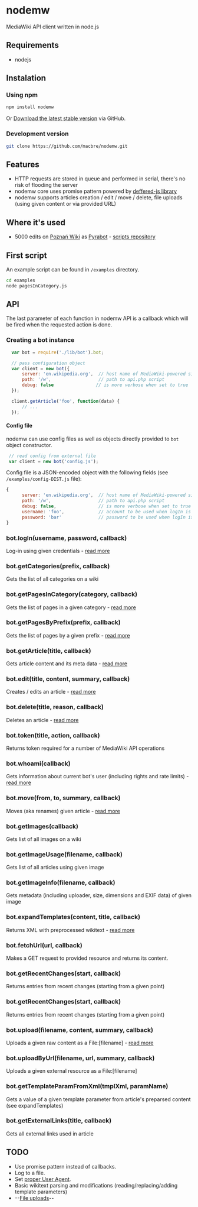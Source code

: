 nodemw
======

MediaWiki API client written in node.js

## Requirements

* nodejs

## Instalation

### Using npm

``` bash
npm install nodemw
```

Or [Download the latest stable version](https://github.com/macbre/nodemw/tags) via GitHub.

### Development version

``` bash
git clone https://github.com/macbre/nodemw.git
```

## Features

* HTTP requests are stored in queue and performed in serial, there's no risk of flooding the server
* nodemw core uses promise pattern powered by [deffered-js library](https://github.com/heavylifters/deferred-js)
* nodemw supports articles creation / edit / move / delete, file uploads (using given content or via provided URL)

## Where it's used

* 5000 edits on [Poznań Wiki](http://poznan.wikia.com) as [Pyrabot](http://poznan.wikia.com/wiki/Specjalna:Wkład/Pyrabot) - [scripts repository](https://github.com/macbre/pyrabot)

## First script

An example script can be found in `/examples` directory.

``` bash
cd examples
node pagesInCategory.js
```

## API

The last parameter of each function in nodemw API is a callback which will be fired
when the requested action is done.

### Creating a bot instance

``` js
  var bot = require('./lib/bot').bot;

  // pass configuration object
  var client = new bot({
      server: 'en.wikipedia.org',  // host name of MediaWiki-powered site
      path: '/w',                  // path to api.php script
      debug: false                // is more verbose when set to true
  });

  client.getArticle('foo', function(data) {
      // ...
  });
```

#### Config file

nodemw can use config files as well as objects directly provided to ``bot`` object constructor.

``` js
 // read config from external file
 var client = new bot('config.js');
```

Config file is a JSON-encoded object with the following fields (see ``/examples/config-DIST.js`` file):

``` js
{
      server: 'en.wikipedia.org',  // host name of MediaWiki-powered site
      path: '/w',                  // path to api.php script
      debug: false,                // is more verbose when set to true
      username: 'foo',             // account to be used when logIn is called (optional)
      password: 'bar'              // password to be used when logIn is called (optional)
}
```

### bot.logIn(username, password, callback)

Log-in using given credentials - [read more](http://www.mediawiki.org/wiki/API:Login)

### bot.getCategories(prefix, callback)

Gets the list of all categories on a wiki

### bot.getPagesInCategory(category, callback)

Gets the list of pages in a given category - [read more](http://www.mediawiki.org/wiki/API:Properties#revisions_.2F_rv)

### bot.getPagesByPrefix(prefix, callback)

Gets the list of pages by a given prefix - [read more](https://www.mediawiki.org/wiki/API:Allpages)

### bot.getArticle(title, callback)

Gets article content and its meta data - [read more](http://www.mediawiki.org/wiki/API:Properties#revisions_.2F_rv)

### bot.edit(title, content, summary, callback)

Creates / edits an article - [read more](http://www.mediawiki.org/wiki/API:Edit)

### bot.delete(title, reason, callback)

Deletes an article - [read more](http://www.mediawiki.org/wiki/API:Delete)

### bot.token(title, action, callback)

Returns token required for a number of MediaWiki API operations

### bot.whoami(callback)

Gets information about current bot's user (including rights and rate limits) - [read more](http://www.mediawiki.org/wiki/API:Meta#userinfo_.2F_ui)

### bot.move(from, to, summary, callback)

Moves (aka renames) given article - [read more](http://www.mediawiki.org/wiki/API:Move)

### bot.getImages(callback)

Gets list of all images on a wiki

### bot.getImageUsage(filename, callback)

Gets list of all articles using given image

### bot.getImageInfo(filename, callback)

Gets metadata (including uploader, size, dimensions and EXIF data) of given image

### bot.expandTemplates(content, title, callback)

Returns XML with preprocessed wikitext - [read more](https://www.mediawiki.org/wiki/API:Parsing_wikitext#expandtemplates)

### bot.fetchUrl(url, callback)

Makes a GET request to provided resource and returns its content.

### bot.getRecentChanges(start, callback)

Returns entries from recent changes (starting from a given point)

### bot.getRecentChanges(start, callback)

Returns entries from recent changes (starting from a given point)

### bot.upload(filename, content, summary, callback)

Uploads a given raw content as a File:[filename] - [read more](http://www.mediawiki.org/wiki/API:Upload)

### bot.uploadByUrl(filename, url, summary, callback) 

Uploads a given external resource as a File:[filename]

### bot.getTemplateParamFromXml(tmplXml, paramName)

Gets a value of a given template parameter from article's preparsed content (see expandTemplates)

### bot.getExternalLinks(title, callback)

Gets all external links used in article

## TODO

* Use promise pattern instead of callbacks.
* Log to a file.
* Set [proper User Agent](http://meta.wikimedia.org/wiki/User-Agent_policy).
* Basic wikitext parsing and modifications (reading/replacing/adding template parameters)
* --[File uploads](https://www.mediawiki.org/wiki/API:Upload)--
